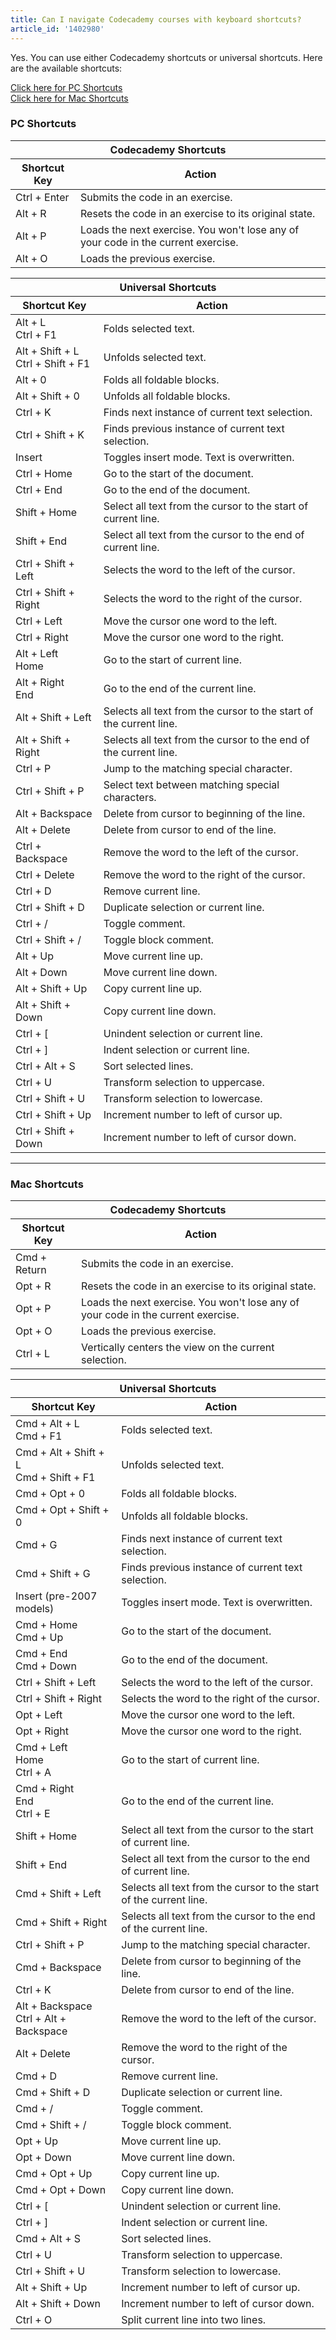 ```yaml
---
title: Can I navigate Codecademy courses with keyboard shortcuts?
article_id: '1402980'
---
```

Yes. You can use either Codecademy shortcuts or universal shortcuts. Here are the available shortcuts:

[Click here for PC Shortcuts](#pc-shortcuts)
<br>
[Click here for Mac Shortcuts](#mac-shortcuts)

### PC Shortcuts
<table>
  <thead>
    <tr>
      <th colspan='2'>Codecademy Shortcuts</th>
    </tr>
    <tr>
      <th>Shortcut Key</th>
      <th>Action</th>
    </tr>
  </thead>
  <tbody>
    <tr>
      <td>Ctrl + Enter</td>
      <td>Submits the code in an exercise.</td>
    </tr>
    <tr>
      <td>Alt + R</td>
      <td>Resets the code in an exercise to its original state.</td>
    </tr>
    <tr>
      <td>Alt + P</td>
      <td>Loads the next exercise. You won't lose any of your code in the current exercise.</td>
    </tr>
    <tr>
      <td>Alt + O</td>
      <td>Loads the previous exercise.</td>
    </tr>
  </tbody>
</table>

<table>
  <thead>
    <tr>
      <th colspan='2'>Universal Shortcuts</th>
    </tr>
    <tr>
      <th>Shortcut Key</th>
      <th>Action</th>
    </tr>
  </thead>
  <tbody>
    <tr>
      <td>Alt + L<br>Ctrl + F1</td>
      <td>Folds selected text.</td>
    </tr>
    <tr>
      <td>Alt + Shift + L<br>Ctrl + Shift + F1</td>
      <td>Unfolds selected text.</td>
    </tr>
    <tr>
      <td>Alt + 0</td>
      <td>Folds all foldable blocks.</td>
    </tr>
    <tr>
      <td>Alt + Shift + 0</td>
      <td>Unfolds all foldable blocks.</td>
    </tr>
    <tr>
      <td>Ctrl + K</td>
      <td>Finds next instance of current text selection.</td>
    </tr>
    <tr>
      <td>Ctrl + Shift + K</td>
      <td>Finds previous instance of current text selection.</td>
    </tr>
    <tr>
      <td>Insert</td>
      <td>Toggles insert mode. Text is overwritten.</td>
    </tr>
    <tr>
      <td>Ctrl + Home</td>
      <td>Go to the start of the document.</td>
    </tr>
    <tr>
      <td>Ctrl + End</td>
      <td>Go to the end of the document.</td>
    </tr>
    <tr>
      <td>Shift + Home</td>
      <td>Select all text from the cursor to the start of current line.</td>
    </tr>
    <tr>
      <td>Shift + End</td>
      <td>Select all text from the cursor to the end of current line.</td>
    </tr>
    <tr>
      <td>Ctrl + Shift + Left</td>
      <td>Selects the word to the left of the cursor.</td>
    </tr>
    <tr>
      <td>Ctrl + Shift + Right</td>
      <td>Selects the word to the right of the cursor.</td>
    </tr>
    <tr>
      <td>Ctrl + Left</td>
      <td>Move the cursor one word to the left.</td>
    </tr>
    <tr>
      <td>Ctrl + Right</td>
      <td>Move the cursor one word to the right.</td>
    </tr>
    <tr>
      <td>Alt + Left<br>Home</td>
      <td>Go to the start of current line.</td>
    </tr>
    <tr>
      <td>Alt + Right<br>End</td>
      <td>Go to the end of the current line.</td>
    </tr>
    <tr>
      <td>Alt + Shift + Left</td>
      <td>Selects all text from the cursor to the start of the current line.</td>
    </tr>
    <tr>
      <td>Alt + Shift + Right</td>
      <td>Selects all text from the cursor to the end of the current line.</td>
    </tr>
    <tr>
      <td>Ctrl + P</td>
      <td>Jump to the matching special character.</td>
    </tr>
    <tr>
      <td>Ctrl + Shift + P</td>
      <td>Select text between matching special characters.</td>
    </tr>
    <tr>
      <td>Alt + Backspace</td>
      <td>Delete from cursor to beginning of the line.</td>
    </tr>
    <tr>
      <td>Alt + Delete</td>
      <td>Delete from cursor to end of the line.</td>
    </tr>
    <tr>
      <td>Ctrl + Backspace</td>
      <td>Remove the word to the left of the cursor.</td>
    </tr>
    <tr>
      <td>Ctrl + Delete</td>
      <td>Remove the word to the right of the cursor.</td>
    </tr>
    <tr>
      <td>Ctrl + D</td>
      <td>Remove current line.</td>
    </tr>
    <tr>
      <td>Ctrl + Shift + D</td>
      <td>Duplicate selection or current line.</td>
    </tr>
    <tr>
      <td>Ctrl + /</td>
      <td>Toggle comment.</td>
    </tr>
    <tr>
      <td>Ctrl + Shift + /</td>
      <td>Toggle block comment.</td>
    </tr>
    <tr>
      <td>Alt + Up</td>
      <td>Move current line up.</td>
    </tr>
    <tr>
      <td>Alt + Down</td>
      <td>Move current line down.</td>
    </tr>
    <tr>
      <td>Alt + Shift + Up</td>
      <td>Copy current line up.</td>
    </tr>
    <tr>
      <td>Alt + Shift + Down</td>
      <td>Copy current line down.</td>
    </tr>
    <tr>
      <td>Ctrl + [</td>
      <td>Unindent selection or current line.</td>
    </tr>
    <tr>
      <td>Ctrl + ]</td>
      <td>Indent selection or current line.</td>
    </tr>
    <tr>
      <td>Ctrl + Alt + S</td>
      <td>Sort selected lines.</td>
    </tr>
    <tr>
      <td>Ctrl + U</td>
      <td>Transform selection to uppercase.</td>
    </tr>
    <tr>
      <td>Ctrl + Shift + U</td>
      <td>Transform selection to lowercase.</td>
    </tr>
    <tr>
      <td>Ctrl + Shift + Up</td>
      <td>Increment number to left of cursor up.</td>
    </tr>
    <tr>
      <td>Ctrl + Shift + Down</td>
      <td>Increment number to left of cursor down.</td>
    </tr>
  </tbody>
</table>

<hr>

### Mac Shortcuts

<table>
  <thead>
    <tr>
      <th colspan='2'>Codecademy Shortcuts</th>
    </tr>
    <tr>
      <th>Shortcut Key</th>
      <th>Action</th>
    </tr>
  </thead>
  <tbody>
    <tr>
      <td>Cmd + Return</td>
      <td>Submits the code in an exercise.</td>
    </tr>
    <tr>
      <td>Opt + R</td>
      <td>Resets the code in an exercise to its original state.</td>
    </tr>
    <tr>
      <td>Opt + P</td>
      <td>Loads the next exercise. You won't lose any of your code in the current exercise.</td>
    </tr>
    <tr>
      <td>Opt + O</td>
      <td>Loads the previous exercise.</td>
    </tr>
    <tr>
      <td>Ctrl + L</td>
      <td>Vertically centers the view on the current selection.</td>
    </tr>
  </tbody>
</table>

<table>
  <thead>
    <tr>
      <th colspan='2'>Universal Shortcuts</th>
    </tr>
    <tr>
      <th>Shortcut Key</th>
      <th>Action</th>
    </tr>
  </thead>
  <tbody>
    <tr>
      <td>Cmd + Alt + L<br>Cmd + F1</td>
      <td>Folds selected text.</td>
    </tr>
    <tr>
      <td>Cmd + Alt + Shift + L<br>Cmd + Shift + F1</td>
      <td>Unfolds selected text.</td>
    </tr>
    <tr>
      <td>Cmd + Opt + 0</td>
      <td>Folds all foldable blocks.</td>
    </tr>
    <tr>
      <td>Cmd + Opt + Shift + 0</td>
      <td>Unfolds all foldable blocks.</td>
    </tr>
    <tr>
      <td>Cmd + G</td>
      <td>Finds next instance of current text selection.</td>
    </tr>
    <tr>
      <td>Cmd + Shift + G</td>
      <td>Finds previous instance of current text selection.</td>
    </tr>
    <tr>
      <td>Insert (pre-2007 models)</td>
      <td>Toggles insert mode. Text is overwritten.</td>
    </tr>
    <tr>
      <td>Cmd + Home<br>Cmd + Up</td>
      <td>Go to the start of the document.</td>
    </tr>
    <tr>
      <td>Cmd + End<br>Cmd + Down</td>
      <td>Go to the end of the document.</td>
    </tr>
    <tr>
      <td>Ctrl + Shift + Left</td>
      <td>Selects the word to the left of the cursor.</td>
    </tr>
    <tr>
      <td>Ctrl + Shift + Right</td>
      <td>Selects the word to the right of the cursor.</td>
    </tr>
    <tr>
      <td>Opt + Left</td>
      <td>Move the cursor one word to the left.</td>
    </tr>
    <tr>
      <td>Opt + Right</td>
      <td>Move the cursor one word to the right.</td>
    </tr>
    <tr>
      <td>Cmd + Left<br>Home<br>Ctrl + A</td>
      <td>Go to the start of current line.</td>
    </tr>
    <tr>
      <td>Cmd + Right<br>End<br>Ctrl + E</td>
      <td>Go to the end of the current line.</td>
    </tr>
    <tr>
      <td>Shift + Home</td>
      <td>Select all text from the cursor to the start of current line.</td>
    </tr>
    <tr>
      <td>Shift + End</td>
      <td>Select all text from the cursor to the end of current line.</td>
    </tr>
    <tr>
      <td>Cmd + Shift + Left</td>
      <td>Selects all text from the cursor to the start of the current line.</td>
    </tr>
    <tr>
      <td>Cmd + Shift + Right</td>
      <td>Selects all text from the cursor to the end of the current line.</td>
    </tr>
    <tr>
      <td>Ctrl + Shift + P</td>
      <td>Jump to the matching special character.</td>
    </tr>
    <tr>
      <td>Cmd + Backspace</td>
      <td>Delete from cursor to beginning of the line.</td>
    </tr>
    <tr>
      <td>Ctrl + K</td>
      <td>Delete from cursor to end of the line.</td>
    </tr>
    <tr>
      <td>Alt + Backspace<br>Ctrl + Alt + Backspace</td>
      <td>Remove the word to the left of the cursor.</td>
    </tr>
    <tr>
      <td>Alt + Delete</td>
      <td>Remove the word to the right of the cursor.</td>
    </tr>
    <tr>
      <td>Cmd + D</td>
      <td>Remove current line.</td>
    </tr>
    <tr>
      <td>Cmd + Shift + D</td>
      <td>Duplicate selection or current line.</td>
    </tr>
    <tr>
      <td>Cmd + /</td>
      <td>Toggle comment.</td>
    </tr>
    <tr>
      <td>Cmd + Shift + /</td>
      <td>Toggle block comment.</td>
    </tr>
    <tr>
      <td>Opt + Up</td>
      <td>Move current line up.</td>
    </tr>
    <tr>
      <td>Opt + Down</td>
      <td>Move current line down.</td>
    </tr>
    <tr>
      <td>Cmd + Opt + Up</td>
      <td>Copy current line up.</td>
    </tr>
    <tr>
      <td>Cmd + Opt + Down</td>
      <td>Copy current line down.</td>
    </tr>
    <tr>
      <td>Ctrl + [</td>
      <td>Unindent selection or current line.</td>
    </tr>
    <tr>
      <td>Ctrl + ]</td>
      <td>Indent selection or current line.</td>
    </tr>
    <tr>
      <td>Cmd + Alt + S</td>
      <td>Sort selected lines.</td>
    </tr>
    <tr>
      <td>Ctrl + U</td>
      <td>Transform selection to uppercase.</td>
    </tr>
    <tr>
      <td>Ctrl + Shift + U</td>
      <td>Transform selection to lowercase.</td>
    </tr>
    <tr>
      <td>Alt + Shift + Up</td>
      <td>Increment number to left of cursor up.</td>
    </tr>
    <tr>
      <td>Alt + Shift + Down</td>
      <td>Increment number to left of cursor down.</td>
    </tr>
    <tr>
      <td>Ctrl + O</td>
      <td>Split current line into two lines.</td>
    </tr>
  </tbody>
</table>